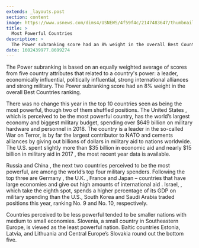 ```yaml
--- 
extends: _layouts.post 
section: content 
image: https://www.usnews.com/dims4/USNEWS/4f59f4c/2147483647/thumbnail/1280x600/quality/85/?url=http%3A%2F%2Fmedia.beam.usnews.com%2F54%2Feb%2Fdd2f4a5740a78559b66a0ae5e61f%2Fbc18.bucket_power.jpg 
title: > 
  Most Powerful Countries 
description: > 
  The Power subranking score had an 8% weight in the overall Best Countries ranking.There was no change this year in the top 10 countries seen as being the most powerful, though two of them shuffled positions.Russia and China , the next two countries perceived to be the most powerful, are among the world’s top four military spenders.Countries perceived to be less powerful tended to be smaller nations with medium to small economies.Slovenia, a small country in Southeastern Europe, is viewed as the least powerful nation. 
date: 1602439977.8699274 
--- 
```

The Power subranking is based on an equally weighted average of scores from five country attributes that related to a country's power: a leader, economically influential, politically influential, strong international alliances and strong military. The Power subranking score had an 8% weight in the overall Best Countries ranking.

There was no change this year in the top 10 countries seen as being the most powerful, though two of them shuffled positions. The United States , which is perceived to be the most powerful country, has the world’s largest economy and biggest military budget, spending over $649 billion on military hardware and personnel in 2018. The country is a leader in the so-called War on Terror, is by far the largest contributor to NATO and cements alliances by giving out billions of dollars in military aid to nations worldwide. The U.S. spent slightly more than $35 billion in economic aid and nearly $15 billion in military aid in 2017 , the most recent year data is available.

Russia and China , the next two countries perceived to be the most powerful, are among the world’s top four military spenders. Following the top three are Germany , the U.K. , France and Japan – countries that have large economies and give out high amounts of international aid . Israel, , which take the eighth spot, spends a higher percentage of its GDP on military spending than the U.S., South Korea and Saudi Arabia traded positions this year, ranking No. 9 and No. 10, respectively.

Countries perceived to be less powerful tended to be smaller nations with medium to small economies. Slovenia, a small country in Southeastern Europe, is viewed as the least powerful nation. Baltic countries Estonia, Latvia, and Lithuania and Central Europe’s Slovakia round out the bottom five.